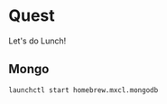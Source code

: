 Quest
=====

Let's do Lunch!



Mongo
-------------------------

```
launchctl start homebrew.mxcl.mongodb
```